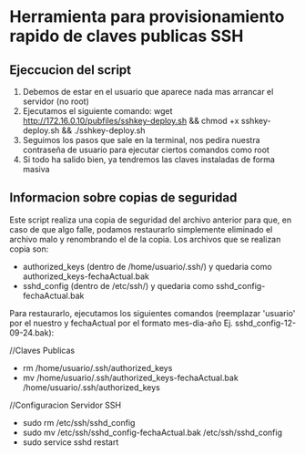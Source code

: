 # Herramienta para provisionamiento rapido de claves publicas SSH

## Ejeccucion del script

1. Debemos de estar en el usuario que aparece nada mas arrancar el servidor (no root)
2. Ejecutamos el siguiente comando: wget http://172.16.0.10/pubfiles/sshkey-deploy.sh && chmod +x sshkey-deploy.sh && ./sshkey-deploy.sh
3. Seguimos los pasos que sale en la terminal, nos pedira nuestra contraseña de usuario para ejecutar ciertos comandos como root
4. Si todo ha salido bien, ya tendremos las claves instaladas de forma masiva


## Informacion sobre copias de seguridad

Este script realiza una copia de seguridad del archivo anterior para que, en caso de que algo falle, podamos restaurarlo simplemente eliminado el archivo malo y renombrando el de la copia.
Los archivos que se realizan copia son:

- authorized_keys (dentro de /home/usuario/.ssh/) y quedaria como authorized_keys-fechaActual.bak
- sshd_config (dentro de /etc/ssh/) y quedaria como sshd_config-fechaActual.bak

Para restaurarlo, ejecutamos los siguientes comandos (reemplazar 'usuario' por el nuestro y fechaActual por el formato mes-dia-año Ej. sshd_config-12-09-24.bak):

//Claves Publicas
- rm /home/usuario/.ssh/authorized_keys
- mv /home/usuario/.ssh/authorized_keys-fechaActual.bak /home/usuario/.ssh/authorized_keys

//Configuracion Servidor SSH
- sudo rm /etc/ssh/sshd_config
- sudo mv /etc/ssh/sshd_config-fechaActual.bak /etc/ssh/sshd_config
- sudo service sshd restart
